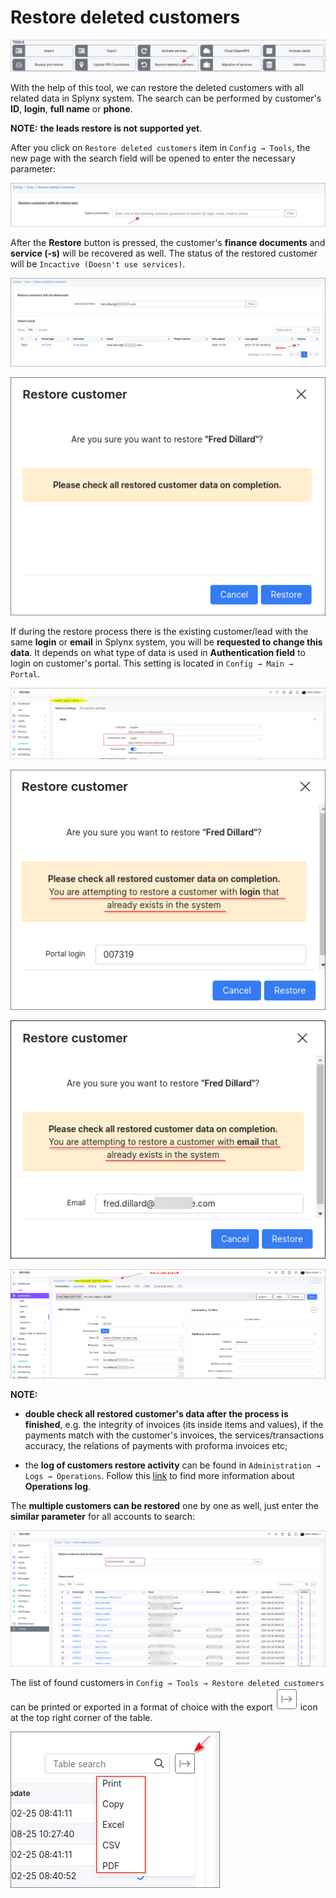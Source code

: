 Restore deleted customers
===

![icon](icon.png)

With the help of this tool, we can restore the deleted customers with all related data in Splynx system. The search can be performed by customer's **ID**, **login**, **full name** or **phone**.

**NOTE:** **the leads restore is not supported yet**.

After you click on `Restore deleted customers` item in `Config → Tools`, the new page with the search field  will be opened to enter the necessary parameter:

![](search_field.png)

After the **Restore** button is pressed, the customer's **finance documents** and **service (-s)** will be recovered as well. The status of the restored customer will be `Incactive (Doesn't use services)`.

![](restore.png)

![](restore2.png)

If during the restore process there is the existing customer/lead with the same **login** or **email** in Splynx system, you will be **requested to change this data**. It depends on what type of data is used in **Authentication field** to login on customer's portal. This setting is located in `Config → Main → Portal`.

![](authentication_field.png)

![](restore3.png)

![](restore3.1.png)

![](restore4.png)

**NOTE:**

- **double check all restored customer's data after the process is finished**, e.g. the integrity of invoices (its inside items and values), if the payments match with the customer's invoices, the services/transactions accuracy, the relations of payments with proforma invoices etc;

- the **log of customers restore activity** can be found in `Administration → Logs → Operations`. Follow this [link](administration/logs/operations/operations.md) to find more information about **Operations log**.

The **multiple customers can be restored** one by one as well, just enter the **similar parameter** for all accounts to search:

![](restore5.png)

The list of found customers in `Config → Tools → Restore deleted customers` can be printed or exported in a format of choice with the export <icon class="image-icon">![view_icon2.png](view_icon2.png)</icon> icon at the top right corner of the table.

![](export.png)
